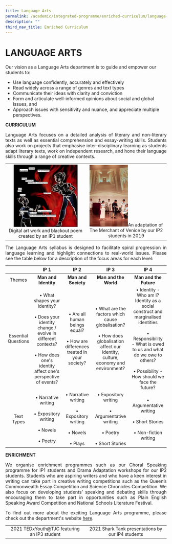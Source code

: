 ```yaml
---
title: Language Arts
permalink: /academic/integrated-programme/enriched-curriculum/language-arts/
description: ""
third_nav_title: Enriched Curriculum
---
```

# LANGUAGE ARTS

Our vision as a Language Arts department is to guide and empower our students to:

*   Use language confidently, accurately and effectively
*   Read widely across a range of genres and text types
*   Communicate their ideas with clarity and conviction
*   Form and articulate well-informed opinions about social and global issues, and
*   Approach issues with sensitivity and nuance, and appreciate multiple perspectives.

**CURRICULUM**

<p style="text-align: justify;">Language Arts focuses on a detailed analysis of literary and non-literary texts as well as essential comprehension and essay-writing skills. Students also work on projects that emphasise inter-disciplinary learning as students adapt literary texts, work on independent research, and hone their language skills through a range of creative contexts.</p>

|   |   |
|:-:|:-:|
| <img src="/images/Academic/Enriched%20Curriculum/Language%20Arts/IP1_Blackout%20poem.png" style="width:200px">Digital art work and blackout poem created by an IP1 student  |  <img src="/images/Academic/Enriched%20Curriculum/Language%20Arts/IP2_MOV%20adaptation.jpeg" style="width:120px">An adaptation of The Merchant of Venice by our IP2 students in 2019  |

<p style="text-align: justify;">The Language Arts syllabus is designed to facilitate spiral progression in language learning and highlight connections to real-world issues. Please see the table below for a description of the focus areas for each level:</p>

|           |    IP 1     |    IP 2      |    IP 3       |      IP 4     |
|:----------:|:--------:|:---------:|:---------:|:----------:|
|        Themes       |   **Man and Identity**      |          **Man and Society**    |          **Man and the World**          |  **Man and the Future**           |
| Essential Questions | • What shapes your identity?<br> <br> • Does your identity change / evolve in different contexts?<br><br>  • How does one's identity affect one's perspective of events? |  • Are all human beings equal?  <br> <br> • How are differences treated in your society? | • What are the factors which cause globalisation?  <br> <br> • How does globalisation affect our identity, culture, economy and environment? |  • Identity - Who am I? Identity as a social construct and marginalised identities  <br> <br> • Responsibility - What is owed to us and what do we owe to others? <br> <br> •  Possibility - How should we face the future? |
|      Text Types     |  • Narrative writing <br> <br> • Expository writing <br> <br> • Novels <br> <br> • Poetry                                                                                                 |  • Narrative writing <br> <br> • Expository writing <br> <br> • Novels <br> <br> • Plays                         | • Expository writing <br> <br> • Argumentative writing <br> <br> • Poetry <br> <br> • Short Stories                                                                  |  • Argumentative writing <br> <br> • Short Stories<br> <br> •  Non-fiction writing                                |


**ENRICHMENT**

<p style="text-align: justify;">We organise enrichment programmes such as our Choral Speaking programme for IP1 students and Drama Adaptation workshops for our IP2 students. Students who are aspiring writers and who have a keen interest in writing can take part in creative writing competitions such as the Queen’s Commonwealth Essay Competition and Science Chronicles Competition. We also focus on developing students’ speaking and debating skills through encouraging them to take part in opportunities such as Plain English Speaking Award Competition and National Schools Literature Festival.</p>

<p style="text-align: justify;">To find out more about the exciting Language Arts programme, please check out the department's website <a href="https://www.tjclangarts.com/" target="_blank">here</a>.</p>

|   |   |
|:-:|:-:|
|  2021 TEDxYouth@TJC featuring an IP3 student | 2021 Shark Tank presentations by our IP4 students  |